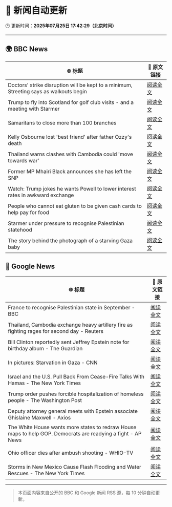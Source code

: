 # 🧠 新闻自动更新

🕒 更新时间：**2025年07月25日 17:42:29（北京时间）**

---

## 🌍 BBC News

| 🌐 标题 | 🔗 原文链接 |
|--------|-------------|
| Doctors' strike disruption will be kept to a minimum, Streeting says as walkouts begin | [阅读全文](https://www.bbc.com/news/articles/c0epel8gd49o) |
| Trump to fly into Scotland for golf club visits - and a meeting with Starmer | [阅读全文](https://www.bbc.com/news/articles/cg4r4z2gx2qo) |
| Samaritans to close more than 100 branches | [阅读全文](https://www.bbc.com/news/articles/cm2l23ylv46o) |
| Kelly Osbourne lost 'best friend' after father Ozzy's death | [阅读全文](https://www.bbc.com/news/articles/cy7n7e6g6x1o) |
| Thailand warns clashes with Cambodia could 'move towards war' | [阅读全文](https://www.bbc.com/news/articles/ckg5gz03d8no) |
| Former MP Mhairi Black announces she has left the SNP | [阅读全文](https://www.bbc.com/news/articles/cx202grvk29o) |
| Watch: Trump jokes he wants Powell to lower interest rates in awkward exchange | [阅读全文](https://www.bbc.com/news/videos/crl0l0xxrxeo) |
| People who cannot eat gluten to be given cash cards to help pay for food | [阅读全文](https://www.bbc.com/news/articles/c0l4d3g4p2do) |
| Starmer under pressure to recognise Palestinian statehood | [阅读全文](https://www.bbc.com/news/articles/cly2yky91lpo) |
| The story behind the photograph of a starving Gaza baby | [阅读全文](https://www.bbc.com/news/videos/czryry57x4do) |

## 📰 Google News

| 🌐 标题 | 🔗 原文链接 |
|--------|-------------|
| France to recognise Palestinian state in September - BBC | [阅读全文](https://news.google.com/rss/articles/CBMiWkFVX3lxTE9YZFlMRU0ycEhNYkpmdG8xYmtGcU4wN1ZFRXJ0ZnlJWkVQWFZhc3lNUTA4WkRQbWtiaXhaVldPM0Ffb1NJZ2E2blk5ZndFdFk4ZWx2RmNua1Q3UdIBX0FVX3lxTE9PZXBGeDRJdkxDM3p1WTB3OWxKZE1KWWFzaHhqTGdIbWluODRaRUtQaWIyZlQ1S2ZkTVU4NTd5enotSEN0LVRJRzB4Nm84ejVMNmVKWXlSaTBPWFVNanNN?oc=5) |
| Thailand, Cambodia exchange heavy artillery fire as fighting rages for second day - Reuters | [阅读全文](https://news.google.com/rss/articles/CBMixwFBVV95cUxOaXpLb3FkdnVuSUh0aVBuSGNEemtPa21vWS1nV1B0bWJHR3JjakQtT1J1TVJ0a2toVk9xZXZQMHhVX25aLUh0RzhSd3Q0MWhLdDNtOTEtcVVXWjlEVDZ1RktKTEdqNi1vZktZTUlrbXF2X3dOWEs2ZWNtTjNTc1V1Nm9hUUNUY0ZoWXJHMlZiY0kwNElOcmJHQjk1OFpQdGx0ckh4Um5KNEZ5SFRIUGxmOGRrNDFjXzhWcGxRMXdOOWJVcFRWZWVz?oc=5) |
| Bill Clinton reportedly sent Jeffrey Epstein note for birthday album - The Guardian | [阅读全文](https://news.google.com/rss/articles/CBMipgFBVV95cUxOdGJWUFNjNHdfRmlEQl9kTXgxOXlfMGR4RFR2UTdvTkhZczliTXp0M1RGdlFNOVY3MEQ3WkI0Z3JMVVNaN28wd2lqQlVaX0hjVnZCZjZ3SXE4UDJYcWd3OVFqbzZtTklHQjljZGpxVmc2QnVhdFhjaW5fQU16ZVYwRzUtZllGdHdIZG1nOEpyWTRNaTNCN1E4N0hzZm13MUlHTlpiUjlR?oc=5) |
| In pictures: Starvation in Gaza - CNN | [阅读全文](https://news.google.com/rss/articles/CBMijwFBVV95cUxNUkw2eVpVejJaSG5vUm5TRVM1OHIzOTRyRS1GeUhoZ3pDNFFEQ2NaMjRtME81OHRXN1FteURKN2dlU1ZwMUVwUjVhdjUzOVMzdXFWcmNMYnZqNHFfNnlNSk9jWXpMRXB5MXU1alhnTlhmUkVHbDdka1c4ekNjdUpDMzFsekpTcVhVaUEzZEZ2bw?oc=5) |
| Israel and the U.S. Pull Back From Cease-Fire Talks With Hamas - The New York Times | [阅读全文](https://news.google.com/rss/articles/CBMifkFVX3lxTE9hZlhqMW1iRDZQQWpab1FRNGx0WWljcXBjbHQwYm43QzJIZnhRbE41QWNSWlVPaXZyU0Jid3Q1MWJkX0Fkd05idVl3Ul80UGVLenhxWjVVdEd5ZUlXZ3dSa195LV9GUzdYYkFqcUlLSUxERUxZamcwSU9jUEtzUQ?oc=5) |
| Trump order pushes forcible hospitalization of homeless people - The Washington Post | [阅读全文](https://news.google.com/rss/articles/CBMipgFBVV95cUxQZkJ0aTZMY0g5VkVYT2sxaHZETEpnUDlvdzBfNU9odFFSZXJHQ1R6RW1HNXp2NmFrcGhMbHBrU2lkYkVILVowaW53SngwVHZUcEQ5TVcyb0sxZFRxTXNpam5Idi04RHprUUlLQlQzMzhKN1BDcDNSYzY4dFdZdnlzNXZVaVpNb0Jad1dUSGxDYmZHQ2hFdzV6QUxFbHNxQzRhbUtzTUh3?oc=5) |
| Deputy attorney general meets with Epstein associate Ghislaine Maxwell - Axios | [阅读全文](https://news.google.com/rss/articles/CBMiakFVX3lxTE5WQjU1TzEyZ2I4MzliYlNmYm9wYjRmb3lodTlfbG51eXExa0VfdmNsblJSbzZfRWpHNWdPdUJiNmFpUU9QaE84TEZpUGljSlZfUzZ4X2Y0OWhrNzh2RF9zNDBHSVpyN3l4UXc?oc=5) |
| The White House wants more states to redraw House maps to help GOP. Democrats are readying a fight - AP News | [阅读全文](https://news.google.com/rss/articles/CBMivAFBVV95cUxNREZSeFZyV24xTGRnaUxwUWRic1BKVk91bTFLYUxjSk41Qk1pQ2IwUlV6cXpYZWowdzY1d3U3VloyaTFCSXFpbE52ckFXVXpSeUphM2NKdGdpcWt5TnFIVWYxeExNclc3RG53eDZ4ZFZjOXNlV3lEcnRtSjlKOWJfMUk0bVp3YUlRQW02RFNGM19pb0U0WW1peUc2TTIzTUJzdl81WFlMNURIZWlXTjlnclpDS2ZSUUZXTkRiWg?oc=5) |
| Ohio officer dies after ambush shooting - WHIO-TV | [阅读全文](https://news.google.com/rss/articles/CBMioAFBVV95cUxQWFltTXNJbE1xcEJkelZIbGFMVnl1aWJISVJ3RkdUbDIxQlVHQi1TVzdGZ0hRNng3SWFoNFBDNG1NVmJFc1FOZ1NINkNwZ2ptcTFjb0IzX0N4S2FabWVyTl9uZUNQTEloa2R4a2NVM0lPMGtHTkwxdnJRRUxSVTRJdE9tWERXLWhwWUMwV0NsODctb3JhQVpMM0dsQVhUY3Rv0gG0AUFVX3lxTFBPbXVCc0tpRVpYVzZmcTcwYU9POEk0dXpLVGhHamFsUnlHRHZ4X1A2STF2OEs1clo4MWt5QWJkMnB5RVV6MkJzNDMxT1VQRlA5Z1Y5VTJkLU16N2EyaXJ5bFVRMEl2WDRhYjBFVmJkb3pQLUlfZnlvY09MLWJ5VWwxa1lmcWRUSXVmN3k5alhqVk96WmV3WUNpWnJVaGhmajRWRVhxN2JCUHMxYm55WXhwX2VjMg?oc=5) |
| Storms in New Mexico Cause Flash Flooding and Water Rescues - The New York Times | [阅读全文](https://news.google.com/rss/articles/CBMiekFVX3lxTE5JaHFqRmxOYy0zc0FSaGdQY2g2N0NJN3ZydnZ6SWFGMi0tSHo0T2ROc0I2TXFzWUtOV2xnMUlRaEFaMFlpTEVBVHBLTkFBeDNHbHNVUUxMYjVvQXlNUk1mRFR4MUY0Q25sMDFfTS1Yc0J4RnozUUZpOU5n?oc=5) |

---
> 本页面内容来自公开的 BBC 和 Google 新闻 RSS 源，每 10 分钟自动更新。